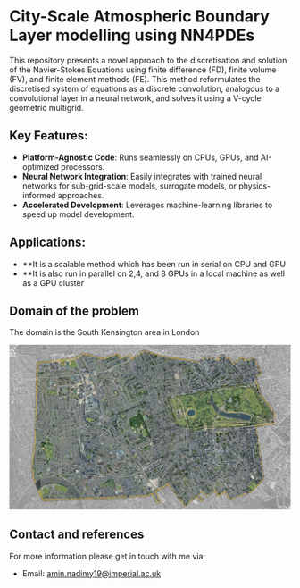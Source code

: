 # City-Scale Atmospheric Boundary Layer modelling using NN4PDEs

This repository presents a novel approach to the discretisation and solution of the Navier-Stokes Equations using finite difference (FD), finite volume (FV), and finite element methods (FE). This method reformulates the discretised system of equations as a discrete convolution, analogous to a convolutional layer in a neural network, and solves it using a V-cycle geometric multigrid.

## Key Features:
- **Platform-Agnostic Code**: Runs seamlessly on CPUs, GPUs, and AI-optimized processors.
- **Neural Network Integration**: Easily integrates with trained neural networks for sub-grid-scale models, surrogate models, or physics-informed approaches.
- **Accelerated Development**: Leverages machine-learning libraries to speed up model development.

## Applications:
- **It is a scalable method which has been run in serial on CPU and GPU
- **It is also run in parallel on 2,4, and 8 GPUs in a local machine as well as a GPU cluster

## Domain of the problem
The domain is the South Kensington area in London

![Boundary Layer](Images/South_Kensington.jpg)

## Contact and references
For more information please get in touch with me via:
- Email: amin.nadimy19@imperial.ac.uk
